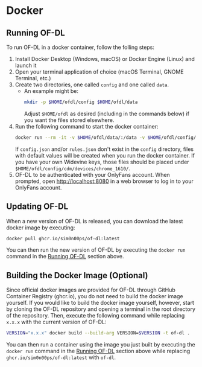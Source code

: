 ﻿---
sidebar_position: 2
---

# Docker

## Running OF-DL

To run OF-DL in a docker container, follow the folling steps:

1. Install Docker Desktop (Windows, macOS) or Docker Engine (Linux) and launch it
2. Open your terminal application of choice (macOS Terminal, GNOME Terminal, etc.)
3. Create two directories, one called `config` and one called `data`.
    - An example might be:
        ```bash
        mkdir -p $HOME/ofdl/config $HOME/ofdl/data
        ```
        Adjust `$HOME/ofdl` as desired (including in the commands below) if you want the files stored elsewhere.
4. Run the following command to start the docker container:
    ```bash
    docker run --rm -it -v $HOME/ofdl/data/:/data -v $HOME/ofdl/config/:/config -p 8080:8080 ghcr.io/sim0n00ps/of-dl:latest
    ```
    If `config.json` and/or `rules.json` don't exist in the `config` directory, files with default values will be created when you run the docker container.
    If you have your own Widevine keys, those files should be placed under `$HOME/ofdl/config/cdm/devices/chrome_1610/`.
5. OF-DL to be authenticated with your OnlyFans account. When prompted, open [http://localhost:8080](http://localhost:3000) in a web browser to log in to your OnlyFans account.

## Updating OF-DL

When a new version of OF-DL is released, you can download the latest docker image by executing:

```bash
docker pull ghcr.io/sim0n00ps/of-dl:latest
```

You can then run the new version of OF-DL by executing the `docker run` command in the [Running OF-DL](#running-of-dl) section above.

## Building the Docker Image (Optional)

Since official docker images are provided for OF-DL through GitHub Container Registry (ghcr.io), you do not need to build the docker image yourself.
If you would like to build the docker image yourself, however, start by cloning the OF-DL repository and opening a terminal in the root directory of the repository.
Then, execute the following command while replacing `x.x.x` with the current version of OF-DL:

```bash
VERSION="x.x.x" docker build --build-arg VERSION=$VERSION -t of-dl .
```

You can then run a container using the image you just built by executing the `docker run` command in the
[Running OF-DL](#running-of-dl) section above while replacing `ghcr.io/sim0n00ps/of-dl:latest` with `of-dl`.
